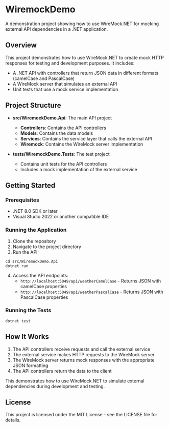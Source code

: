 # WiremockDemo

A demonstration project showing how to use WireMock.NET for mocking external API dependencies in a .NET application.

## Overview

This project demonstrates how to use WireMock.NET to create mock HTTP responses for testing and development purposes. It includes:

- A .NET API with controllers that return JSON data in different formats (camelCase and PascalCase)
- A WireMock server that simulates an external API
- Unit tests that use a mock service implementation

## Project Structure

- **src/WiremockDemo.Api**: The main API project
  - **Controllers**: Contains the API controllers
  - **Models**: Contains the data models
  - **Services**: Contains the service layer that calls the external API
  - **Wiremock**: Contains the WireMock server implementation

- **tests/WiremockDemo.Tests**: The test project
  - Contains unit tests for the API controllers
  - Includes a mock implementation of the external service

## Getting Started

### Prerequisites

- .NET 8.0 SDK or later
- Visual Studio 2022 or another compatible IDE

### Running the Application

1. Clone the repository
2. Navigate to the project directory
3. Run the API:

```
cd src/WiremockDemo.Api
dotnet run
```

4. Access the API endpoints:
   - `http://localhost:5049/api/weatherCamelCase` - Returns JSON with camelCase properties
   - `http://localhost:5049/api/weatherPascalCase` - Returns JSON with PascalCase properties

### Running the Tests

```
dotnet test
```

## How It Works

1. The API controllers receive requests and call the external service
2. The external service makes HTTP requests to the WireMock server
3. The WireMock server returns mock responses with the appropriate JSON formatting
4. The API controllers return the data to the client

This demonstrates how to use WireMock.NET to simulate external dependencies during development and testing.

## License

This project is licensed under the MIT License - see the LICENSE file for details. 